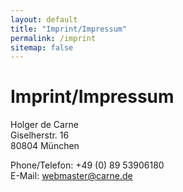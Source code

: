 ```yaml
---
layout: default
title: "Imprint/Impressum"
permalink: /imprint
sitemap: false
---
```

# Imprint/Impressum

Holger de Carne  
Giselherstr. 16  
80804 München

Phone/Telefon: +49 (0) 89 53906180  
E-Mail: webmaster@carne.de
